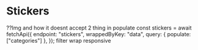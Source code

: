 # Stickers
??Img and how it doesnt accept 2 thing in populate 
const stickers = await fetchApi({
    endpoint: "stickers",
    wrappedByKey: "data",
    query: { populate: ["categories"] },
});
filter wrap responsive